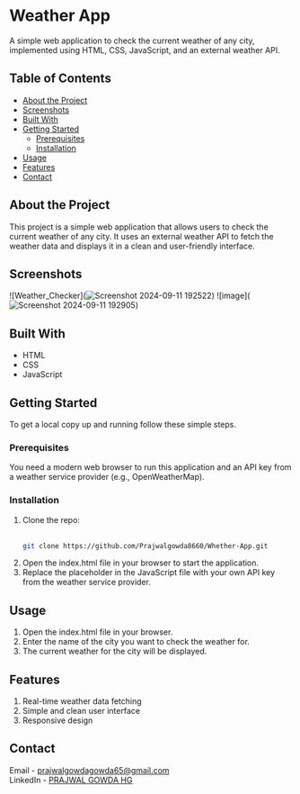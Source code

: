 # Weather App

A simple web application to check the current weather of any city, implemented using HTML, CSS, JavaScript, and an external weather API.

## Table of Contents

- [About the Project](#about-the-project)
- [Screenshots](#screenshots)
- [Built With](#built-with)
- [Getting Started](#getting-started)
  - [Prerequisites](#prerequisites)
  - [Installation](#installation)
- [Usage](#usage)
- [Features](#features)
- [Contact](#contact)

## About the Project

This project is a simple web application that allows users to check the current weather of any city. It uses an external weather API to fetch the weather data and displays it in a clean and user-friendly interface.

## Screenshots

![Weather_Checker](![Screenshot 2024-09-11 192522](https://github.com/user-attachments/assets/0b3708ab-1e09-4c1c-8a8d-abeeec38657f))
![image](![Screenshot 2024-09-11 192905](https://github.com/user-attachments/assets/f64b284c-4463-44e6-87e0-5dc682c30e7a))


## Built With

- HTML
- CSS
- JavaScript

## Getting Started

To get a local copy up and running follow these simple steps.

### Prerequisites

You need a modern web browser to run this application and an API key from a weather service provider (e.g., OpenWeatherMap).

### Installation

1. Clone the repo:<br><br>
   ```sh
   git clone https://github.com/Prajwalgowda8660/Whether-App.git
2. Open the index.html file in your browser to start the application.
3. Replace the placeholder in the JavaScript file with your own API key from the weather service provider.
   
## Usage
1. Open the index.html file in your browser.
2. Enter the name of the city you want to check the weather for.
3. The current weather for the city will be displayed.
   
## Features
1. Real-time weather data fetching
2. Simple and clean user interface
3. Responsive design
   
## Contact
Email - prajwalgowdagowda65@gmail.com<br>
LinkedIn - [PRAJWAL GOWDA HG ](https://www.linkedin.com/in/prajwal-gowda-h-g-148534242/)


